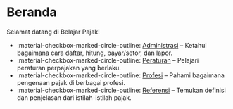 # Beranda

Selamat datang di Belajar Pajak!

<div class="grid cards" markdown>

- :material-checkbox-marked-circle-outline: [Administrasi](/administrasi) – Ketahui bagaimana cara daftar, hitung, bayar/setor, dan lapor.
- :material-checkbox-marked-circle-outline: [Peraturan](/peraturan) – Pelajari peraturan perpajakan yang berlaku.
- :material-checkbox-marked-circle-outline: [Profesi](/profesi) – Pahami bagaimana pengenaan pajak di berbagai profesi.
- :material-checkbox-marked-circle-outline: [Referensi](/referensi) – Temukan definisi dan penjelasan dari istilah-istilah pajak.

</div>